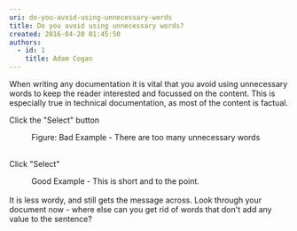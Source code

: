 ```yaml
---
uri: do-you-avoid-using-unnecessary-words
title: Do you avoid using unnecessary words?
created: 2016-04-20 01:45:50
authors:
  - id: 1
    title: Adam Cogan
---
```





<span class='intro'> <p>When writing any documentation it is vital that you avoid using unnecessary words to keep the reader interested and focussed on the content. This is especially true in technical documentation, as most of the content is factual.</p> </span>

<p class="ssw15-rteElement-GreyBox">​Click the &quot;Select&quot; button</p><dd class="ssw15-rteElement-FigureBad">Figure&#58; Bad Example - There are too many unnecessary words</dd>​<br><p class="ssw15-rteElement-GreyBox">Click &quot;Select&quot;</p><dd class="ssw15-rteElement-FigureGood">Good Example - This is short and to the point.</dd><div><br>It is less wordy, and still gets the message across. Look through your document now - where else can you get rid of words that don't add any value to the sentence?​</div>


